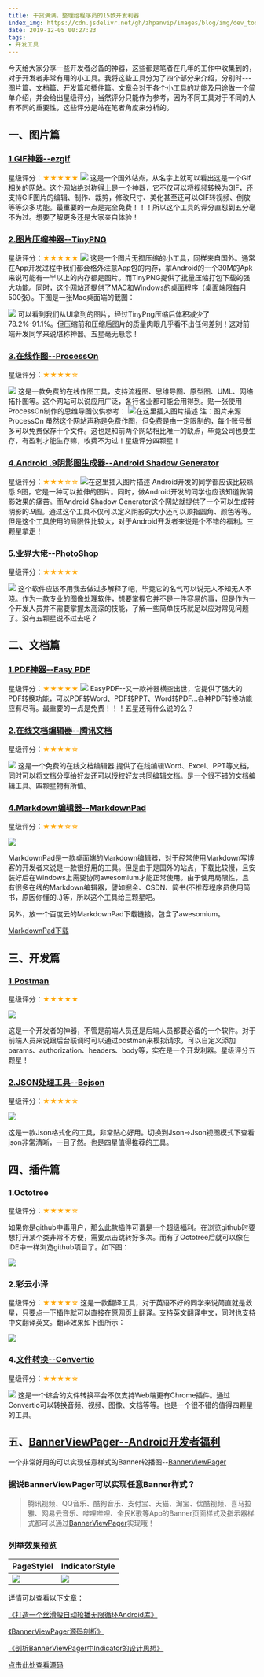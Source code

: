 ```yaml
---
title: 干货满满，整理给程序员的15款开发利器
index_img: https://cdn.jsdelivr.net/gh/zhpanvip/images/blog/img/dev_tools.jpg
date: 2019-12-05 00:27:23
tags: 
- 开发工具
---
```



今天给大家分享一些开发者必备的神器，这些都是笔者在几年的工作中收集到的，对于开发者非常有用的小工具。我将这些工具分为了四个部分来介绍，分别时---图片篇、文档篇、开发篇和插件篇。文章会对于各个小工具的功能及用途做一个简单介绍，并会给出星级评分，当然评分只能作为参考，因为不同工具对于不同的人有不同的重要性，这些评分是站在笔者角度来分析的。

## 一、图片篇
### [1.GIF神器--ezgif](https://ezgif.com/video-to-gif)
星级评分：<font color=orange >★★★★★</font>
![](https://imgconvert.csdnimg.cn/aHR0cHM6Ly91c2VyLWdvbGQtY2RuLnhpdHUuaW8vMjAxOS8xMi80LzE2ZWQxNGQxMzcxNzQ1NTE?x-oss-process=image/format,png)
这是一个国外站点，从名字上就可以看出这是一个Gif相关的网站。这个网站绝对称得上是一个神器，它不仅可以将视频转换为GIF，还支持GIF图片的编辑、制作、裁剪，修改尺寸、美化甚至还可以GIF转视频、倒放等等众多功能。最重要的一点是完全免费！！！所以这个工具的评分直怼到五分毫不为过。想要了解更多还是大家亲自体验！

### [2.图片压缩神器--TinyPNG](https://tinypng.com/)
星级评分：<font color=orange >★★★★★</font>
![](https://imgconvert.csdnimg.cn/aHR0cHM6Ly91c2VyLWdvbGQtY2RuLnhpdHUuaW8vMjAxOS8xMi80LzE2ZWQxNGRhYTY0YTFlNTU?x-oss-process=image/format,png)
这是一个图片无损压缩的小工具，同样来自国外。通常在App开发过程中我们都会格外注意App包的内存，拿Android的一个30M的Apk来说可能有一半以上的内存都是图片。而TinyPNG提供了批量压缩打包下载的强大功能。同时，这个网站还提供了MAC和Windows的桌面程序（桌面端限每月500张）。下图是一张Mac桌面端的截图：

![](https://imgconvert.csdnimg.cn/aHR0cHM6Ly91c2VyLWdvbGQtY2RuLnhpdHUuaW8vMjAxOS8xMi80LzE2ZWQxNGUwZjU2MjNkZmI?x-oss-process=image/format,png)
可以看到我们从UI拿到的图片，经过TinyPng压缩后体积减少了78.2%-91.1%。但压缩前和压缩后图片的质量肉眼几乎看不出任何差别！这对前端开发同学来说堪称神器。五星毫无悬念！

### [3.在线作图--ProcessOn](https://www.processon.com/;jsessionid=64008D63D312671F43AE9D007BB51386.jvm1)
星级评分：<font color=orange >★★★★☆</font>

![](https://imgconvert.csdnimg.cn/aHR0cHM6Ly91c2VyLWdvbGQtY2RuLnhpdHUuaW8vMjAxOS8xMi80LzE2ZWQxNGU1YmYwMTEyMTk?x-oss-process=image/format,png)
这是一款免费的在线作图工具，支持流程图、思维导图、原型图、UML、网络拓扑图等。这个网站可以说应用广泛，各行各业都可能会用得到。贴一张使用ProcessOn制作的思维导图仅供参考：
![在这里插入图片描述](https://imgconvert.csdnimg.cn/aHR0cHM6Ly91c2VyLWdvbGQtY2RuLnhpdHUuaW8vMjAxOS8xMi80LzE2ZWQxNGI5YmQ3MWI4MjU?x-oss-process=image/format,png)
注：图片来源ProcessOn
虽然这个网站声称是免费作图，但免费是由一定限制的，每个账号做多可以免费保存十个文件。这也是和前两个网站相比唯一的缺点，毕竟公司也要生存，有盈利才能生存嘛，收费不为过！星级评分四颗星！

### [4.Android .9阴影图生成器--Android Shadow Generator](https://inloop.github.io/shadow4android/)
星级评分：<font color=orange >★★★☆☆</font>
![在这里插入图片描述](https://imgconvert.csdnimg.cn/aHR0cHM6Ly91c2VyLWdvbGQtY2RuLnhpdHUuaW8vMjAxOS8xMi80LzE2ZWQxNGI5YmZmZmY3MjU?x-oss-process=image/format,png)
Android开发的同学都应该比较熟悉.9图，它是一种可以拉伸的图片。同时，做Android开发的同学也应该知道做阴影效果的痛苦。而Android Shadow Generator这个网站就提供了一个可以生成带阴影的.9图。通过这个工具不仅可以定义阴影的大小还可以顶指圆角、颜色等等。但是这个工具使用的局限性比较大，对于Android开发者来说是个不错的福利。三颗星拿走！

### [5.业界大佬--PhotoShop](https://www.adobe.com/cn/products/photoshop/free-trial-download.html)
星级评分：<font color=orange >★★★★★</font>

![](https://imgconvert.csdnimg.cn/aHR0cHM6Ly91c2VyLWdvbGQtY2RuLnhpdHUuaW8vMjAxOS8xMi80LzE2ZWQxNGU5M2JkNjNlYTg?x-oss-process=image/format,png)
这个软件应该不用我去做过多解释了吧，毕竟它的名气可以说无人不知无人不晓。作为一款专业的图像处理软件，想要掌握它并不是一件容易的事，但是作为一个开发人员并不需要掌握太高深的技能，了解一些简单技巧就足以应对常见问题了。没有五颗星说不过去吧？

## 二、文档篇
### [1.PDF神器--Easy PDF](https://easypdf.com/cn)
星级评分：<font color=orange >★★★★★</font>
![](https://imgconvert.csdnimg.cn/aHR0cHM6Ly91c2VyLWdvbGQtY2RuLnhpdHUuaW8vMjAxOS8xMi80LzE2ZWQxNGVkYWMwZTVmZGU?x-oss-process=image/format,png)
EasyPDF--又一款神器横空出世，它提供了强大的PDF转换功能，可以PDF转Word、PDF转PPT、Word转PDF...各种PDF转换功能应有尽有。最重要的一点是免费！！！五星还有什么说的么？

### [2.在线文档编辑器--腾讯文档](https://docs.qq.com/desktop)
星级评分：<font color=orange >★★★★☆</font>

![](https://imgconvert.csdnimg.cn/aHR0cHM6Ly91c2VyLWdvbGQtY2RuLnhpdHUuaW8vMjAxOS8xMi80LzE2ZWQxNTQ5YWI0NTZkM2E?x-oss-process=image/format,png)
这是一个免费的在线文档编辑器,提供了在线编辑Word、Excel、PPT等文档，同时可以将文档分享给好友还可以授权好友共同编辑文档。是一个很不错的文档编辑工具。四颗星物有所值。

### [4.Markdown编辑器--MarkdownPad](http://markdownpad.com/)
星级评分：<font color=orange >★★★☆☆</font>

![](https://imgconvert.csdnimg.cn/aHR0cHM6Ly91c2VyLWdvbGQtY2RuLnhpdHUuaW8vMjAxOS8xMi80LzE2ZWQxNjFiNjM5MWUzNDU?x-oss-process=image/format,png)

MarkdownPad是一款桌面端的Markdown编辑器，对于经常使用Markdown写博客的开发者来说是一款很好用的工具。但是由于是国外的站点，下载比较慢，且安装好后在Windows上需要协同awesomium才能正常使用。由于使用局限性，且有很多在线的Markdown编辑器，譬如掘金、CSDN、简书(不推荐程序员使用简书，原因你懂的..)等，所以这个工具给三颗星吧。

另外，放一个百度云的MarkdownPad下载链接，包含了awesomium。

[MarkdownPad下载](https://pan.baidu.com/s/1fZm_d6ZfXesnx4_wnuMm6g)


## 三、开发篇

### [1.Postman](https://www.getpostman.com/)
星级评分：<font color=orange >★★★★★</font>

![](https://imgconvert.csdnimg.cn/aHR0cHM6Ly91c2VyLWdvbGQtY2RuLnhpdHUuaW8vMjAxOS8xMi80LzE2ZWQxNzQ5NzQzYTU1ZGY?x-oss-process=image/format,png)

这是一个开发者的神器，不管是前端人员还是后端人员都要必备的一个软件。对于前端人员来说跟后台联调时可以通过postman来模拟请求，可以自定义添加params、authorization、headers、body等，实在是一个开发利器。星级评分五颗星！

### [2.JSON处理工具--Bejson](https://www.bejson.com/)
星级评分：<font color=orange >★★★★☆</font>

![](https://imgconvert.csdnimg.cn/aHR0cHM6Ly91c2VyLWdvbGQtY2RuLnhpdHUuaW8vMjAxOS8xMi80LzE2ZWQxNzRkMmI4OTJkMDg?x-oss-process=image/format,png)

这是一款Json格式化的工具，非常贴心好用。切换到Json->Json视图模式下查看json非常清晰，一目了然。也是四星值得推荐的工具。

## 四、插件篇
### 1.Octotree
星级评分：<font color=orange >★★★★☆</font>

如果你是github中毒用户，那么此款插件可谓是一个超级福利。在浏览github时要想打开某个类非常不方便，需要点击跳转好多次。而有了Octotree后就可以像在IDE中一样浏览github项目了。如下图：

![](https://imgconvert.csdnimg.cn/aHR0cHM6Ly91c2VyLWdvbGQtY2RuLnhpdHUuaW8vMjAxOS8xMi80LzE2ZWQxN2NlOTc0YzA5NGY?x-oss-process=image/format,png)
### 2.彩云小译
星级评分：<font color=orange >★★★★☆</font>
这是一款翻译工具，对于英语不好的同学来说简直就是救星，只要点一下插件就可以直接在原网页上翻译。支持英文翻译中文，同时也支持中文翻译英文。翻译效果如下图所示：

![](https://imgconvert.csdnimg.cn/aHR0cHM6Ly91c2VyLWdvbGQtY2RuLnhpdHUuaW8vMjAxOS8xMi80LzE2ZWQxODQzNzI0ZDdiMDA?x-oss-process=image/format,png)

### 4.[文件转换--Convertio](https://convertio.co/zh/)
星级评分：<font color=orange >★★★★☆</font>

![](https://imgconvert.csdnimg.cn/aHR0cHM6Ly91c2VyLWdvbGQtY2RuLnhpdHUuaW8vMjAxOS8xMi80LzE2ZWQxODdhMzhhOTBiZWM?x-oss-process=image/format,png)
这是一个综合的文件转换平台不仅支持Web端更有Chrome插件。通过Convertio可以转换音频、视频、图像、文档等等。也是一个很不错的值得四颗星的工具。


## 五、[BannerViewPager--Android开发者福利](https://github.com/zhpanvip/BannerViewPager)

一个非常好用的可以实现任意样式的Banner轮播图--[BannerViewPager](https://github.com/zhpanvip/BannerViewPager)

### 据说BannerViewPager可以实现任意Banner样式？

> 腾讯视频、QQ音乐、酷狗音乐、支付宝、天猫、淘宝、优酷视频、喜马拉雅、网易云音乐、哔哩哔哩、全民K歌等App的Banner页面样式及指示器样式都可以通过[BannerViewPager](https://github.com/zhpanvip/BannerViewPager)实现哦！

### 列举效果预览
| PageStylel | IndicatorStyle |
|--|--|
| ![](https://imgconvert.csdnimg.cn/aHR0cHM6Ly91c2VyLWdvbGQtY2RuLnhpdHUuaW8vMjAxOS8xMi80LzE2ZWQxOWEyMzkxNmY2ZTY?x-oss-process=image/format,png) |![](https://imgconvert.csdnimg.cn/aHR0cHM6Ly91c2VyLWdvbGQtY2RuLnhpdHUuaW8vMjAxOS8xMi80LzE2ZWQxOWQ0YTMzZWJhZmM?x-oss-process=image/format,png)|

详情可以查看以下文章：

[《打造一个丝滑般自动轮播无限循环Android库》](https://juejin.im/post/5d6bce24f265da03db0790d1)

[《BannerViewPager源码剖析》](https://juejin.im/post/5d74d3faf265da03b5747015)

[《剖析BannerViewPager中Indicator的设计思想》](https://juejin.im/post/5dda0b6d518825731f569a8c)



[点击此处查看源码](https://github.com/zhpanvip/BannerViewPager)

